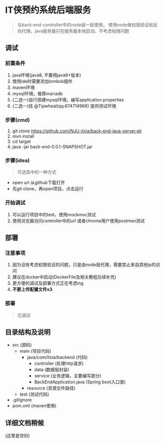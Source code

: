 # IT侠预约系统后端服务

> 与back-end-controller中的node层一起使用， 使用node做权限验证和反向代理，java服务器只在服务器本地启动，不考虑权限问题

## 调试

### 前置条件

1. java环境(java8, 不要用java9+版本)
2. 使用ide时需要添加lombok插件
3. maven环境
4. mysql环境，推荐mariadb
5. (二选一)自行搭建mysql环境，编写application.properties
6. (二选一)找 @Tipwheal(qq:674714966) 提供测试环境

### 步骤(cmd)

1. git clone https://github.com/NJU-itxia/back-end-java-server.git
2. mvn install
3. cd target
4. java -jar back-end-0.0.1-SNAPSHOT.jar

### 步骤(idea)

> 可选其中的一种方式

- open url 从github下载打开
- 先git clone，再open项目，点击运行

### 开始调试

1. 可以运行项目中的test，使用mockmvc测试
2. 使用浏览器访问controller中的url 或者chrome用户使用postman测试

## 部署

### 注意事项

1. 因为没有考虑权限验证的问题，只是由node层代理，需要禁止来自其他ip的访问
2. 建议在docker中启动(DockerFile及相关教程后续补充)
3. 更方便的调试及部署方式正在考虑ing
4. **不要上传配置文件x3**

### 部署

> 见调试

## 目录结构及说明

- src (源码)
    - main (项目代码)
        - java/com/itxia/backend (代码)
            - controller (处理http请求)
            - data (数据层封装)
            - service (业务逻辑，主要编写部分)
            - BackEndApplication.java (Spring boot入口类)
        - resource (资源文件路径)
    - test (测试代码)
- .gitignore
- pom.xml (maven使用)

## 详细文档稍候

(这里是空的)